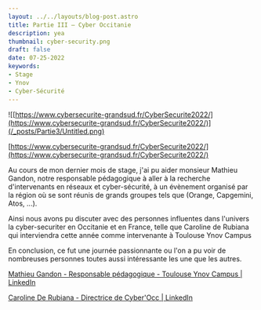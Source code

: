 ```yaml
---
layout: ../../layouts/blog-post.astro
title: Partie III – Cyber Occitanie
description: yea
thumbnail: cyber-security.png
draft: false
date: 07-25-2022
keywords:
- Stage
- Ynov
- Cyber-Sécurité
---
```


![[https://www.cybersecurite-grandsud.fr/CyberSecurite2022/](https://www.cybersecurite-grandsud.fr/CyberSecurite2022/)](/_posts/Partie3/Untitled.png)

[https://www.cybersecurite-grandsud.fr/CyberSecurite2022/](https://www.cybersecurite-grandsud.fr/CyberSecurite2022/)

Au cours de mon dernier mois de stage, j'ai pu aider monsieur Mathieu Gandon, notre responsable pédagogique à aller à la recherche d'intervenants en réseaux et cyber-sécurité, à un évènement organisé par la région où se sont réunis de grands groupes tels que (Orange, Capgemini, Atos, ...).

Ainsi nous avons pu discuter avec des personnes influentes dans l'univers la cyber-securiter en Occitanie et en France, telle que Caroline de Rubiana qui interviendra cette année comme intervenante à Toulouse Ynov Campus

En conclusion, ce fut une journée passionnante ou l'on a pu voir de nombreuses personnes toutes aussi intéressante les une que les autres.

[Mathieu Gandon - Responsable pédagogique - Toulouse Ynov Campus | LinkedIn](https://www.linkedin.com/in/mathieu-gandon-231955197/)

[Caroline De Rubiana - Directrice de Cyber'Occ | LinkedIn](https://www.linkedin.com/in/caroline-de-rubiana/)
